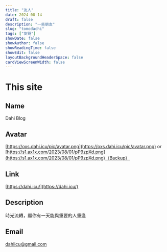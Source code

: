 ```yaml
---
title: "友人"
date: 2024-08-14
draft: false
description: "一些朋友"
slug: "tomodachi"
tags: ["友链"]
showDate: false
showAuthor: false
showReadingTime: false
showEdit: false
layoutBackgroundHeaderSpace: false
cardViewScreenWidth: false
---
```

# This site

## Name
Dahi Blog

## Avatar
[https://oxs.dahi.icu/pic/avatar.png](https://oxs.dahi.icu/pic/avatar.png)
or [https://s1.ax1x.com/2023/08/01/pP9zpXd.png](https://s1.ax1x.com/2023/08/01/pP9zpXd.png)（Backup）

## Link
[https://dahi.icu/](https://dahi.icu/)

## Description
時光流轉，願你有一天能與重要的人重逢

## Email
dahiicu@gmail.com

<div id="tcomment"></div>
